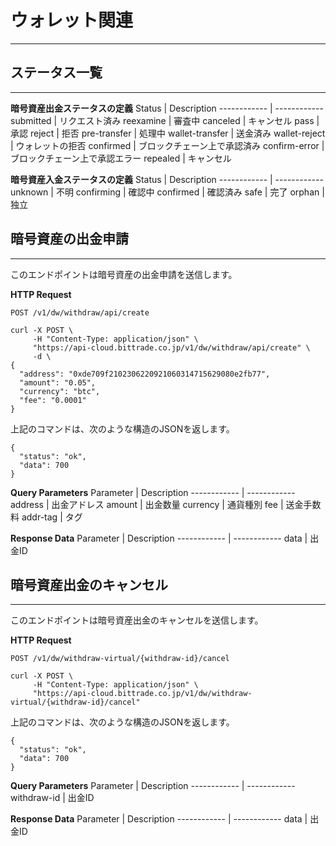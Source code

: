 # ウォレット関連
---------------------------------------------------


## ステータス一覧
------------------------------------------------------------------

**暗号資産出金ステータスの定義**
 Status | Description
------------ | ------------ 
submitted | リクエスト済み
reexamine | 審査中
canceled | キャンセル
pass | 承認
reject | 拒否
pre-transfer | 処理中
wallet-transfer | 送金済み
wallet-reject | ウォレットの拒否
confirmed | ブロックチェーン上で承認済み
confirm-error | ブロックチェーン上で承認エラー
repealed | キャンセル

**暗号資産入金ステータスの定義**
 Status | Description
------------ | ------------ 
unknown | 不明
confirming | 確認中
confirmed | 確認済み
safe | 	完了
orphan | 独立


## 暗号資産の出金申請
------------------------------------------
このエンドポイントは暗号資産の出金申請を送信します。


**HTTP Request**

```
POST /v1/dw/withdraw/api/create
```

```
curl -X POST \
     -H "Content-Type: application/json" \
     "https://api-cloud.bittrade.co.jp/v1/dw/withdraw/api/create" \
     -d \
{
  "address": "0xde709f2102306220921060314715629080e2fb77",
  "amount": "0.05",
  "currency": "btc",
  "fee": "0.0001"
}
```

上記のコマンドは、次のような構造のJSONを返します。

```
{
  "status": "ok",
  "data": 700
}
```

**Query Parameters**
 Parameter | Description
------------ | ------------ 
address | 出金アドレス
amount | 出金数量
currency | 通貨種別
fee | 送金手数料
addr-tag | タグ

**Response Data**
Parameter | Description
------------ | ------------ 
data | 出金ID


## 暗号資産出金のキャンセル
---------------------------------------------------
このエンドポイントは暗号資産出金のキャンセルを送信します。


**HTTP Request**

```
POST /v1/dw/withdraw-virtual/{withdraw-id}/cancel
```

```
curl -X POST \
     -H "Content-Type: application/json" \
     "https://api-cloud.bittrade.co.jp/v1/dw/withdraw-virtual/{withdraw-id}/cancel"
```

上記のコマンドは、次のような構造のJSONを返します。

```
{
  "status": "ok",
  "data": 700
}
```

**Query Parameters**
Parameter | Description
------------ | ------------ 
withdraw-id | 出金ID


**Response Data**
Parameter | Description
------------ | ------------ 
data | 出金ID

